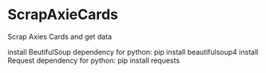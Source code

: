 # ScrapAxieCards
 Scrap Axies Cards and get data

install BeutifulSoup dependency for python: pip install beautifulsoup4
install Request dependency for python: pip install requests
